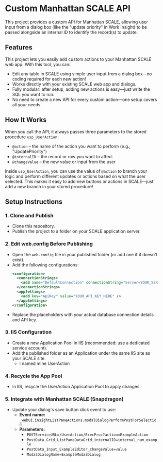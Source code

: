 # Custom Manhattan SCALE API

This project provides a custom API for Manhattan SCALE, allowing user input from a dialog box (like the "update priority" in Work Insight) to be passed alongside an internal ID to identify the record(s) to update.

## Features

This project lets you easily add custom actions to your Manhattan SCALE web app. With this tool, you can:
- Edit any table in SCALE using simple user input from a dialog box—no coding required for each new action!
- Works directly with your existing SCALE web app and dialogs.
- Fully modular: after setup, adding new actions is easy—just write the SQL you want to run.
- No need to create a new API for every custom action—one setup covers all your needs.

## How It Works

When you call the API, it always passes three parameters to the stored procedure `usp_UserAction`:
- `@action` – the name of the action you want to perform (e.g., "UpdatePriority")
- `@internalID` – the record or row you want to affect
- `@changeValue` – the new value or input from the user

Inside `usp_UserAction`, you can use the value of `@action` to branch your logic and perform different updates or actions based on what the user selected. This makes it easy to add new buttons or actions in SCALE—just add a new branch in your stored procedure!

## Setup Instructions

### 1. Clone and Publish
- Clone this repository.
- Publish the project to a folder on your SCALE application server.

### 2. Edit web.config Before Publishing
- Open the `web.config` file in your published folder (or add one if it doesn't exist).
- Add the following configurations:
  ```xml
  <configuration>
    <connectionStrings>
      <add name="DefaultConnection" connectionString="Server=YOUR_SERVER_HERE;Database=YOUR_DATABASE_HERE;User Id=YOUR_DB_USER_HERE;Password=YOUR_DB_PASSWORD_HERE;TrustServerCertificate=True;" />
    </connectionStrings>
    <appSettings>
      <add key="ApiKey" value="YOUR_API_KEY_HERE" />
    </appSettings>
  </configuration>
  ```
- Replace the placeholders with your actual database connection details and API key.

### 3. IIS Configuration
- Create a new Application Pool in IIS (recommended: use a dedicated service account).
- Add the published folder as an Application under the same IIS site as your SCALE site.
  - I named mine UserAction

### 4. Recycle the App Pool
- In IIS, recycle the UserAction Application Pool to apply changes.

### 5. Integrate with Manhattan SCALE (Snapdragon)
- Update your dialog's save button click event to use:
  - **Event name:** `_webUi.insightListPaneActions.modalDialogPerformPostForSelection`
  - **Parameters:**
    - `POSTServiceURL=/UserAction/ExecProc?action=ExampleAction`
    - `PostData_Grid_ListPaneDataGrid_internalID=internal_num_example`
    - `PostData_Input_ExampleEditor_changeValue=value`
    - `ModalDialogName=ExampleModalDialog`
